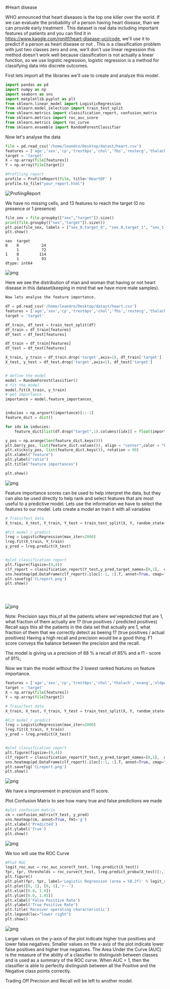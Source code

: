 #Heart disease

WHO announced that heart diseases is the top one killer over the world. If we can evaluate the probability of a person having heart disease, than we can provide early treatment . This dataset is  real data including important features of patients and you can find it in https://www.kaggle.com/ronitf/heart-disease-uci/code, we'll use it to predict if a person as heart disease or not . This is a classification problem with just two classes zero and one, we'll don't use linear regression this method doesn't work well because classification is not actually a linear function, so we use logistic regression, logistic regression is a method for classifying data into discrete outcomes.

First lets import all the libraries we'll use to create and analyze this model.


```python
import pandas as pd
import numpy as np
import seaborn as sns
import matplotlib.pyplot as plt
from sklearn.linear_model import LogisticRegression
from sklearn.model_selection import train_test_split
from sklearn.metrics import classification_report, confusion_matrix
from sklearn.metrics import roc_auc_score
from sklearn.metrics import roc_curve
from sklearn.ensemble import RandomForestClassifier


```

Now let's analyse the data


```python
file = pd.read_csv('/home/leandro/Desktop/datast/heart.csv')
features = ['age','sex','cp','trestbps','chol','fbs','restecg','thalach','exang','oldpeak','slope','ca','thal' ]
target = 'target'
X = np.array(file[features])
Y = np.array(file[target])
```


```python
#Profiling report
profile = ProfileReport(file, title='HeartDF' )
profile.to_file("your_report.html")
```

![ProfiingReport](https://user-images.githubusercontent.com/83521233/118054143-21c73a80-b35c-11eb-91c2-44e658cdcd35.png)

We have no missing cells, and 13 features to reach the target (0 no presence or 1 presence)


```python
file_sex = file.groupby(["sex","target"]).size()
print(file.groupby(["sex","target"]).size())
plt.pie(file_sex, labels = ["sex_0,target_0", "sex_0,target_1", "sex_1,target_0", "sex_1,target_1"],autopct='%1.1f%%',radius = 1.4, textprops = {"fontsize" : 14})
plt.show()

```

    sex  target
    0    0          24
         1          72
    1    0         114
         1          93
    dtype: int64



    
![png](Log_files/Log_7_1.png)
    


Here we see the distribution of man and woman that having or not heart disease in this dataset(keeping in mind that we have more male samples).



```python
Now lets analyse the feature importance.
```


```python
df = pd.read_csv('/home/leandro/Desktop/datast/heart.csv')
features = ['age','sex','cp','trestbps','chol','fbs','restecg','thalach','exang','oldpeak','slope','ca','thal','target' ]
target = 'target'

df_train, df_test = train_test_split(df)
df_train = df_train[features]
df_test = df_test[features]

df_train = df_train[features]
df_test = df_test[features]

X_train, y_train = df_train.drop('target',axis=1), df_train['target']
X_test, y_test = df_test.drop('target',axis=1), df_test['target']


# define the model
model = RandomForestClassifier()
# fit the model
model.fit(X_train, y_train)
# get importance
importance = model.feature_importances_


inducies = np.argsort(importance)[::-1]
feature_dict = dict()

for idx in inducies:
    feature_dict[list(df.drop("target",1).columns)[idx]] = float(importance[idx])

y_pos = np.arange(len(feature_dict.keys()))
plt.bar(y_pos, list(feature_dict.values()), align = "center",color = "blue")
plt.xticks(y_pos, list(feature_dict.keys()), rotation = 90)
plt.xlabel("feature")
plt.ylabel("ratio")
plt.title("feature importances")

plt.show()

```


    
![png](Log_files/Log_10_0.png)
    


Feature importance scores can be used to help interpret the data, but they can also be used directly to help rank and select features that are most useful to a predictive model. Lets use the information we have to select the features to our model.
Lets create a model an train it with all variables


```python
# Train/Test data
X_train, X_test, Y_train, Y_test = train_test_split(X, Y, random_state=5)

#Fit model / predict
lreg = LogisticRegression(max_iter=2000)
lreg.fit(X_train, Y_train)
y_pred = lreg.predict(X_test)


#plot classification report
plt.figure(figsize=(9,4))
clf_report = classification_report(Y_test,y_pred,target_names=[0,1],  output_dict=True)
sns.heatmap(pd.DataFrame(clf_report).iloc[:-1, :].T, annot=True, cmap="YlGnBu" )
plt.savefig('CLreport.png')
plt.show()





```


    
![png](Log_files/Log_12_0.png)
    


Note: Precision says this,of all the patients where we'vepredicted that are 1, what fraction of them actually are 1? (true positives / predicted positives)
Recall says this all the patients in the data
set that actually are 1, what fraction of them that
we correctly detect as beeing 1? (true positives / actual positives)
Having a high recall and precision would be a good thing.
F1 score conveys the balance between the precision and the recall.


The model is giving us a precision of 88 %  a recall of 85%  and a f1 - score  of 91%;


Now we train the model without the 2 lowest ranked features on feature importance. 


```python
features = ['age','sex','cp','trestbps','chol','thalach','exang','oldpeak','slope','ca','thal' ]
target = 'target'
X = np.array(file[features])
Y = np.array(file[target])

# Train/Test data
X_train, X_test, Y_train, Y_test = train_test_split(X, Y, random_state=5)

#Fit model / predict
lreg = LogisticRegression(max_iter=2000)
lreg.fit(X_train, Y_train)
y_pred = lreg.predict(X_test)


#plot classification report
plt.figure(figsize=(9,4))
clf_report = classification_report(Y_test,y_pred,target_names=[0,1],  output_dict=True)
sns.heatmap(pd.DataFrame(clf_report).iloc[:-1, :].T, annot=True, cmap="YlGnBu" )
plt.savefig('CLreport.png')
plt.show()
```


    
![png](Log_files/Log_16_0.png)
    


We have a improvement in precision and f1 score.

Plot Confusion Matrix to see how many true and false predictions we made


```python
#plot confusion matrix
cm = confusion_matrix(Y_test, y_pred)
sns.heatmap(cm, annot=True, fmt='g')
plt.xlabel('Predicted')
plt.ylabel('True')
plt.show()

```


    
![png](Log_files/Log_18_0.png)
    


We too will use the ROC Curve 


```python
#Plot ROC
logit_roc_auc = roc_auc_score(Y_test, lreg.predict(X_test))
fpr, tpr, thresholds = roc_curve(Y_test, lreg.predict_proba(X_test)[:,1])
plt.figure()
plt.plot(fpr, tpr, label='Logistic Regression (area = %0.2f)' % logit_roc_auc)
plt.plot([0, 1], [0, 1],'r--')
plt.xlim([0.0, 1.0])
plt.ylim([0.0, 1.05])
plt.xlabel('False Positive Rate')
plt.ylabel('True Positive Rate')
plt.title('Receiver operating characteristic')
plt.legend(loc="lower right")
plt.show()
```


    
![png](Log_files/Log_20_0.png)
    


Larger values on the y-axis of the plot indicate higher true positives and lower false negatives.
Smaller values on the x-axis of the plot indicate lower false positives and higher true negatives.
The Area Under the Curve (AUC) is the measure of the ability of a classifier to distinguish between classes and is used as a summary of the ROC curve.
When AUC = 1, then the classifier is able to perfectly distinguish between all the Positive and the Negative class points correctly.

Trading Off Precision and Recall will be left to another model.
